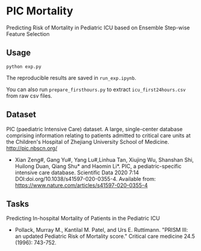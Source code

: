 # PIC Mortality

Predicting Risk of Mortality in Pediatric ICU based on Ensemble Step-wise Feature Selection

## Usage

`python exp.py`

The reproducible results are saved in `run_exp.ipynb`. 

You can also run `prepare_firsthours.py` to extract `icu_first24hours.csv` from raw csv files. 

## Dataset

PIC (paediatric Intensive Care) dataset. A large, single-center database comprising information relating to patients admitted to critical care units at the Children's Hospital of Zhejiang University School of Medicine. http://pic.nbscn.org/

* Xian Zeng#, Gang Yu#, Yang Lu#,Linhua Tan, Xiujing Wu, Shanshan Shi, Huilong Duan, Qiang Shu* and Haomin Li*. PIC, a pediatric-specific intensive care database. Scientific Data 2020 7:14 DOI:doi.org/10.1038/s41597-020-0355-4. Available from: https://www.nature.com/articles/s41597-020-0355-4

## Tasks

Predicting In-hospital Mortality of Patients in the Pediatric ICU

* Pollack, Murray M., Kantilal M. Patel, and Urs E. Ruttimann. "PRISM III: an updated Pediatric Risk of Mortality score." Critical care medicine 24.5 (1996): 743-752.
